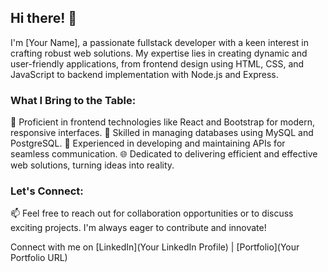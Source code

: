 <!--
**Neishol/Neishol** is a ✨ _special_ ✨ repository because its `README.md` (this file) appears on your GitHub profile.

Here are some ideas to get you started:

- 🔭 I’m currently working on ...
- 🌱 I’m currently learning ...
- 👯 I’m looking to collaborate on ...
- 🤔 I’m looking for help with ...
- 💬 Ask me about ...
- 📫 How to reach me: ...
- 😄 Pronouns: ...
- ⚡ Fun fact: ...
-->

## Hi there! 👋

I'm [Your Name], a passionate fullstack developer with a keen interest in crafting robust web solutions. My expertise lies in creating dynamic and user-friendly applications, from frontend design using HTML, CSS, and JavaScript to backend implementation with Node.js and Express. 

### What I Bring to the Table:

🌟 Proficient in frontend technologies like React and Bootstrap for modern, responsive interfaces.
🚀 Skilled in managing databases using MySQL and PostgreSQL.
🔗 Experienced in developing and maintaining APIs for seamless communication.
🌐 Dedicated to delivering efficient and effective web solutions, turning ideas into reality.

### Let's Connect:

📫 Feel free to reach out for collaboration opportunities or to discuss exciting projects. I'm always eager to contribute and innovate!

Connect with me on [LinkedIn](Your LinkedIn Profile) | [Portfolio](Your Portfolio URL)
